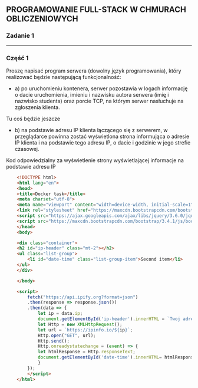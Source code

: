 ## PROGRAMOWANIE FULL-STACK W CHMURACH OBLICZENIOWYCH
### Zadanie 1
***

### Część 1
Proszę napisać program serwera (dowolny język programowania), który realizować będzie następującą funkcjonalność:
- a) po uruchomieniu kontenera, serwer pozostawia w logach informację o dacie
uruchomienia, imieniu i nazwisku autora serwera (imię i nazwisko studenta) oraz porcie TCP, na którym serwer nasłuchuje na zgłoszenia klienta.

 Tu coś będzie jeszcze

- b) na podstawie adresu IP klienta łączącego się z serwerem, w przeglądarce powinna zostać wyświetlona strona informująca o adresie IP klienta i na podstawie tego adresu IP, o dacie i godzinie w jego strefie czasowej. 

Kod odpowiedzialny za wyświetlenie strony wyświetlającej informacje na podstawie adresu IP

```html 
    <!DOCTYPE html>
    <html lang="en">
    <head>
    <title>Docker task</title>
    <meta charset="utf-8">
    <meta name="viewport" content="width=device-width, initial-scale=1">
    <link rel="stylesheet" href="https://maxcdn.bootstrapcdn.com/bootstrap/3.4.1/css/bootstrap.min.css">
    <script src="https://ajax.googleapis.com/ajax/libs/jquery/3.6.0/jquery.min.js"></script>
    <script src="https://maxcdn.bootstrapcdn.com/bootstrap/3.4.1/js/bootstrap.min.js"></script>
    </head>
    <body>

    <div class="container">
    <h2 id="ip-header" class="mt-2"></h2>
    <ul class="list-group">
        <li id="date-time" class="list-group-item">Second item</li>
    </ul>
    </div>

    </body>

    <script>
        fetch("https://api.ipify.org?format=json")
        .then(response => response.json())
        .then(data => {
            let ip = data.ip;
            document.getElementById('ip-header').innerHTML = `Twoj adres ip: ${ip}`;
            let Http = new XMLHttpRequest();
            let url = `https://ipinfo.io/${ip}`;
            Http.open("GET", url);
            Http.send();
            Http.onreadystatechange = (event) => {
            let htmlResponse = Http.responseText;
            document.getElementById('date-time').innerHTML= htmlResponse;
            }
        });  
        </script>
    </html>
```